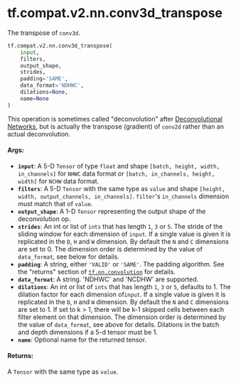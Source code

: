 <div itemscope itemtype="http://developers.google.com/ReferenceObject">
<meta itemprop="name" content="tf.compat.v2.nn.conv3d_transpose" />
<meta itemprop="path" content="Stable" />
</div>

# tf.compat.v2.nn.conv3d_transpose

The transpose of `conv3d`.

``` python
tf.compat.v2.nn.conv3d_transpose(
    input,
    filters,
    output_shape,
    strides,
    padding='SAME',
    data_format='NDHWC',
    dilations=None,
    name=None
)
```

<!-- Placeholder for "Used in" -->

This operation is sometimes called "deconvolution" after [Deconvolutional
Networks](http://www.matthewzeiler.com/pubs/cvpr2010/cvpr2010.pdf), but is
actually the transpose (gradient) of `conv2d` rather than an actual
deconvolution.

#### Args:


* <b>`input`</b>: A 5-D `Tensor` of type `float` and shape `[batch, height, width,
  in_channels]` for `NHWC` data format or `[batch, in_channels, height,
  width]` for `NCHW` data format.
* <b>`filters`</b>: A 5-D `Tensor` with the same type as `value` and shape `[height,
  width, output_channels, in_channels]`.  `filter`'s `in_channels` dimension
  must match that of `value`.
* <b>`output_shape`</b>: A 1-D `Tensor` representing the output shape of the
  deconvolution op.
* <b>`strides`</b>: An int or list of `ints` that has length `1`, `3` or `5`.  The
  stride of the sliding window for each dimension of `input`. If a single
  value is given it is replicated in the `D`, `H` and `W` dimension. By
  default the `N` and `C` dimensions are set to 0. The dimension order is
  determined by the value of `data_format`, see below for details.
* <b>`padding`</b>: A string, either `'VALID'` or `'SAME'`. The padding algorithm. See
  the "returns" section of <a href="../../../../tf/nn/convolution.md"><code>tf.nn.convolution</code></a> for details.
* <b>`data_format`</b>: A string. 'NDHWC' and 'NCDHW' are supported.
* <b>`dilations`</b>: An int or list of `ints` that has length `1`, `3` or `5`,
  defaults to 1. The dilation factor for each dimension of`input`. If a
  single value is given it is replicated in the `D`, `H` and `W` dimension.
  By default the `N` and `C` dimensions are set to 1. If set to k > 1, there
  will be k-1 skipped cells between each filter element on that dimension.
  The dimension order is determined by the value of `data_format`, see above
  for details. Dilations in the batch and depth dimensions if a 5-d tensor
  must be 1.
* <b>`name`</b>: Optional name for the returned tensor.


#### Returns:

A `Tensor` with the same type as `value`.
